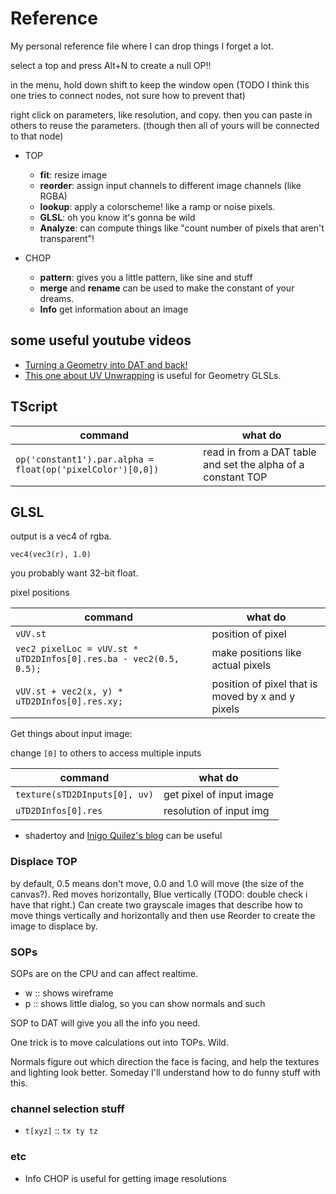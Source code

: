 # Reference

My personal reference file where I can drop things I forget a lot.

select a top and press Alt+N to create a null OP!!

in the menu, hold down shift to keep the window open (TODO I think this one tries to connect nodes, not sure how to prevent that)

right click on parameters, like resolution, and copy. then you can paste in others to reuse the parameters. (though then all of yours will be connected to that node)


 - TOP
   - **fit**: resize image
   - **reorder**: assign input channels to different image channels (like RGBA)
   - **lookup**: apply a colorscheme! like a ramp or noise pixels.
   - **GLSL**: oh you know it's gonna be wild
   - **Analyze**: can compute things like "count number of pixels that aren't transparent"!

 - CHOP
   - **pattern**: gives you a little pattern, like sine and stuff
   - **merge** and **rename** can be used to make the constant of your dreams.
   - **Info** get information about an image


## some useful youtube videos

 - [Turning a Geometry into DAT and back!](https://www.youtube.com/watch?v=5DRlPjdirHg)
 - [This one about UV Unwrapping](https://www.youtube.com/watch?v=HPun50ej4W8&t=538s) is useful for Geometry GLSLs.


## TScript

| command | what do |
|-|-|
| `op('constant1').par.alpha = float(op('pixelColor')[0,0])` | read in from a DAT table and set the alpha of a constant TOP |

## GLSL


output is a vec4 of rgba.

`vec4(vec3(r), 1.0)`

you probably want 32-bit float.


pixel positions

| command | what do |
|-|-|
| `vUV.st` | position of pixel |
| `vec2 pixelLoc = vUV.st * uTD2DInfos[0].res.ba - vec2(0.5, 0.5);` | make positions like actual pixels |
| `vUV.st + vec2(x, y) * uTD2DInfos[0].res.xy;` | position of pixel that is moved by x and y pixels |



Get things about input image:

change `[0]` to others to access multiple inputs

| command | what do |
|-|-|
| `texture(sTD2DInputs[0], uv)` | get pixel of input image |
| `uTD2DInfos[0].res` | resolution of input img |




 - shadertoy and [Inigo Quilez's blog](https://iquilezles.org/articles/) can be useful


### Displace TOP

by default, 0.5 means don't move, 0.0 and 1.0 will move (the size of the canvas?). Red moves horizontally, Blue vertically (TODO: double check i have that right.)
Can create two grayscale images that describe how to move things vertically and horizontally and then use Reorder to create the image to displace by.


### SOPs

SOPs are on the CPU and can affect realtime.

 - w :: shows wireframe
 - p :: shows little dialog, so you can show normals and such

SOP to DAT will give you all the info you need.

One trick is to move calculations out into TOPs. Wild.

Normals figure out which direction the face is facing, and help the textures and lighting look better. Someday I'll understand how to do funny stuff with this.


### channel selection stuff

 - `t[xyz]` :: `tx ty tz`
	

### etc

 - Info CHOP is useful for getting image resolutions

